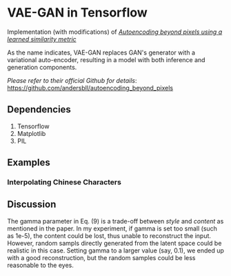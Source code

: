 # VAE-GAN in Tensorflow
Implementation (with modifications) of [*Autoencoding beyond pixels using a learned similarity metric*](https://arxiv.org/abs/1512.09300)  

As the name indicates, VAE-GAN replaces GAN's generator with a variational auto-encoder, resulting in a model with both inference and generation components.

*Please refer to their official Github for details*: https://github.com/andersbll/autoencoding_beyond_pixels


## Dependencies
1. Tensorflow  
2. Matplotlib  
3. PIL

## Examples

### Interpolating Chinese Characters



## Discussion
The gamma parameter in Eq. (9) is a trade-off between *style* and *content* as mentioned in the paper. In my experiment, if gamma is set too small (such as 1e-5), the content could be lost, thus unable to reconstruct the input. However, random sampls directly generated from the latent space could be realistic in this case. Setting gamma to a larger value (say, 0.1), we ended up with a good reconstruction, but the random samples could be less reasonable to the eyes.